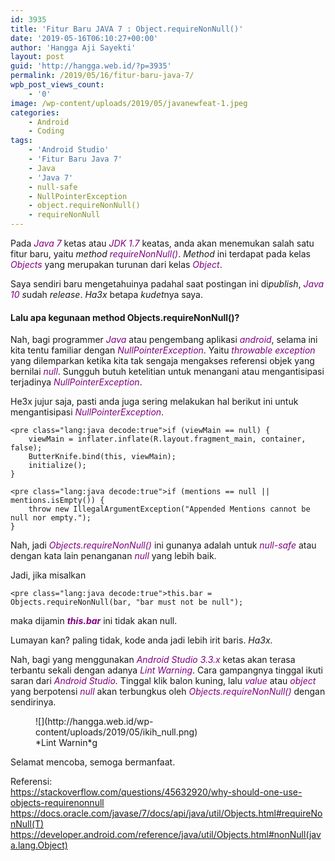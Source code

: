 ```yaml
---
id: 3935
title: 'Fitur Baru JAVA 7 : Object.requireNonNull()'
date: '2019-05-16T06:10:27+00:00'
author: 'Hangga Aji Sayekti'
layout: post
guid: 'http://hangga.web.id/?p=3935'
permalink: /2019/05/16/fitur-baru-java-7/
wpb_post_views_count:
    - '0'
image: /wp-content/uploads/2019/05/javanewfeat-1.jpeg
categories:
    - Android
    - Coding
tags:
    - 'Android Studio'
    - 'Fitur Baru Java 7'
    - Java
    - 'Java 7'
    - null-safe
    - NullPointerException
    - object.requireNonNull()
    - requireNonNull
---
```


Pada <span style="color: #800080;">*Java 7*</span> ketas atau <span style="color: #800080;">*JDK 1.7*</span> keatas, anda akan menemukan salah satu fitur baru, yaitu *method* <span style="color: #800080;">*requireNonNull()*</span>. *Method* ini terdapat pada kelas <span style="color: #800080;">*Objects*</span> yang merupakan turunan  dari kelas <span style="color: #800080;">*Object*</span>.

Saya sendiri baru mengetahuinya padahal saat postingan ini di*publish*, <span style="color: #800080;">*Java 10*</span> *s*udah *release*. *Ha3x* betapa *kudet*nya saya.

#### Lalu apa kegunaan method Objects.requireNonNull()?

Nah, bagi programmer <span style="color: #800080;">*Java*</span> atau pengembang aplikasi <span style="color: #800080;">*android*</span>, selama ini kita tentu familiar dengan <span style="color: #800080;">*NullPointerException*</span>. Yaitu <span style="color: #800080;">*throwable exception*</span> yang dilemparkan ketika kita tak sengaja mengakses referensi objek yang bernilai <span style="color: #800080;">*null*</span>. Sungguh butuh ketelitian untuk menangani atau mengantisipasi terjadinya <span style="color: #800080;">*NullPointerException*</span>.

He3x jujur saja, pasti anda juga sering melakukan hal berikut ini untuk mengantisipasi <span style="color: #800080;">*NullPointerException*</span>.

 ```
<pre class="lang:java decode:true">if (viewMain == null) {
     viewMain = inflater.inflate(R.layout.fragment_main, container, false);
     ButterKnife.bind(this, viewMain);
     initialize();
}
```

 ```
<pre class="lang:java decode:true">if (mentions == null || mentions.isEmpty()) {
     throw new IllegalArgumentException("Appended Mentions cannot be null nor empty.");
}
```

Nah, jadi <span style="color: #800080;">*Objects.requireNonNull()*</span> ini gunanya adalah untuk <span style="color: #800080;">*null-safe*</span> atau dengan kata lain penanganan <span style="color: #800080;">*null*</span> yang lebih baik.

Jadi, jika misalkan

 ```
<pre class="lang:java decode:true">this.bar = Objects.requireNonNull(bar, "bar must not be null");
```

maka dijamin <span style="color: #800080;">***this.bar***</span> ini tidak akan null.

Lumayan kan? paling tidak, kode anda jadi lebih irit baris. *Ha3x.*

Nah, bagi yang menggunakan<span style="color: #800080;"> *Android Studio 3.3.x*</span> ketas akan terasa terbantu sekali dengan adanya <span style="color: #800080;">*Lint Warning*</span>. Cara gampangnya tinggal ikuti saran dari *<span style="color: #800080;">Android Studio</span>.* Tinggal klik balon kuning, lalu *<span style="color: #800080;">value</span>* atau <span style="color: #800080;">*object*</span> yang berpotensi <span style="color: #800080;">*null*</span> akan terbungkus oleh <span style="color: #800080;">*Objects.requireNonNull()*</span> dengan sendirinya.

 <figure class="wp-block-image">![](http://hangga.web.id/wp-content/uploads/2019/05/ikih_null.png) <figcaption>*Lint Warnin*g</figcaption> </figure>Selamat mencoba, semoga bermanfaat.

Referensi:  
<https://stackoverflow.com/questions/45632920/why-should-one-use-objects-requirenonnull>  
<https://docs.oracle.com/javase/7/docs/api/java/util/Objects.html#requireNonNull(T)>  
<https://developer.android.com/reference/java/util/Objects.html#nonNull(java.lang.Object)>